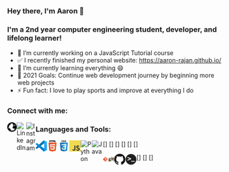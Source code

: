 ### Hey there, I'm Aaron 👋

### I'm a 2nd year computer engineering student, developer, and lifelong learner!
- 🔭 I’m currently working on a JavaScript Tutorial course
- :white_check_mark: I recently finished my personal website: https://aaron-rajan.github.io/
- 🌱 I’m currently learning everything :smile:
- 🥅 2021 Goals: Continue web development journey by beginning more web projects
- ⚡ Fun fact: I love to play sports and improve at everything I do

### Connect with me:

[<img align="left" alt="https://aaron-rajan.github.io/" width="22px" src="https://raw.githubusercontent.com/iconic/open-iconic/master/svg/globe.svg" />][1]
[<img align="left" alt="LinkedIn" width="22px" src="https://cdn.jsdelivr.net/npm/simple-icons@v3/icons/linkedin.svg" />][2]
[<img align="left" alt="Instagram" width="22px" src="https://cdn.jsdelivr.net/npm/simple-icons@v3/icons/instagram.svg" />][3]

### Languages and Tools:

[<img align="left" alt="Visual Studio Code" width="26px" src="https://raw.githubusercontent.com/github/explore/80688e429a7d4ef2fca1e82350fe8e3517d3494d/topics/visual-studio-code/visual-studio-code.png" />]
[<img align="left" alt="HTML5" width="26px" src="https://raw.githubusercontent.com/github/explore/80688e429a7d4ef2fca1e82350fe8e3517d3494d/topics/html/html.png" />]
[<img align="left" alt="CSS3" width="26px" src="https://raw.githubusercontent.com/github/explore/80688e429a7d4ef2fca1e82350fe8e3517d3494d/topics/css/css.png" />]
[<img align="left" alt="JavaScript" width="26px" src="https://raw.githubusercontent.com/github/explore/80688e429a7d4ef2fca1e82350fe8e3517d3494d/topics/javascript/javascript.png" />]
[<img align="left" alt="Python" width="26px" src="https://1000logos.net/wp-content/uploads/2020/08/Python-Emblem.jpg" />]
[<img align="left" alt="Java" width="26px" src="https://1000logos.net/wp-content/uploads/2020/09/Java-Emblem.jpg" />]
<!-- [<img align="left" alt="React" width="26px" src="https://raw.githubusercontent.com/github/explore/80688e429a7d4ef2fca1e82350fe8e3517d3494d/topics/react/react.png" />] -->
<!-- [<img align="left" alt="Node.js" width="26px" src="https://raw.githubusercontent.com/github/explore/80688e429a7d4ef2fca1e82350fe8e3517d3494d/topics/nodejs/nodejs.png" />] -->
<!-- [<img align="left" alt="SQL" width="26px" src="https://raw.githubusercontent.com/github/explore/80688e429a7d4ef2fca1e82350fe8e3517d3494d/topics/sql/sql.png" />] -->
[<img align="left" alt="Git" width="26px" src="https://raw.githubusercontent.com/github/explore/80688e429a7d4ef2fca1e82350fe8e3517d3494d/topics/git/git.png" />]
[<img align="left" alt="GitHub" width="26px" src="https://raw.githubusercontent.com/github/explore/78df643247d429f6cc873026c0622819ad797942/topics/github/github.png" />]
[<img align="left" alt="Terminal" width="26px" src="https://raw.githubusercontent.com/github/explore/80688e429a7d4ef2fca1e82350fe8e3517d3494d/topics/terminal/terminal.png" />]

<!-- Links -->
[1]: https://aaron-rajan.github.io/
[2]: https://www.linkedin.com/in/aaron-rajan/
[3]: https://www.instagram.com/rajan.aaron/

